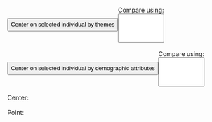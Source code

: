 <link href="style.css" rel="stylesheet" type="text/css" />

<br>

<div id="themeCenterPanel" class="flexRow"> 
  <button id="theme-individual-center-button" style="height:30px">Center on selected individual by themes</button> 
  <div class="flexColumn">
    <label for="theme-attribute-select"> Compare using: </label>
    <select multiple id="theme-attribute-select"></select>
  </div>
</div>
<br>

<div id="demographicCenterPanel" class="flexRow"> 
  <button id="demographic-individual-center-button" style="height:30px">Center on selected individual by demographic attributes</button> 
  <div class="flexColumn">
    <label for="demographic-attribute-select"> Compare using: </label>
    <select multiple id="demographic-attribute-select"></select>
  </div>
</div>
<br>

<div id="wrapper">
  <div id='my-canvas' class="left"></div>
  <div class="right inspectorPanel">
    Center: 
    <div class="inspector">
      <lively-inspector id="center-inspector"></lively-inspector>
    </div>
    <br> Point:
    <div class="inspector">
      <lively-inspector id="inspector"></lively-inspector>
    </div>
  </div>
</div>

<svg width="1400" height="1200"></svg>

<style>
.tooltip {
  position: absolute;
  text-align: center;
  width: auto;
  height: auto;
  padding: 8px;
  margin-top: -20px;
  font: 10px sans-serif;
  background: #ddd;
  pointer-events: none;
  z-index: 5;
}
.flexRow {
  display: flex;
  flex-direction: row;
  align-items: center;
}
.flexColumn {
  display: flex;
  flex-direction: column;
}
</style>


<script>
import d3 from "src/external/d3.v5.js"
import mp2 from "https://lively-kernel.org/lively4/BP2019RH1/scratch/individualsAsPoints/regl/npm-modules/npm-mouse-position.js"
import mb2 from "https://lively-kernel.org/lively4/BP2019RH1/scratch/individualsAsPoints/regl/npm-modules/npm-mouse-pressed.js" 

import { AVFParser } from "https://lively-kernel.org/voices/parsing-data/avf-parser.js"
import { ReGL } from "./npm-modules/regl-point-wrapper.js"
import { Selector } from "./helper-classes/point-selection2.js"
import { Filterer } from "./helper-classes/point-filter.js"

// Some constants to use
const MAX_WIDTH = 1200
const MAX_HEIGHT = 1000
const MAX_SPEED = 25
const POINT_SIZE = 7
const POINT_COUNT = 50000

let attributes = ["gender", "county", "age", "languages", "constituency", ["themes", "L3"]]
let colorAttributes = ["gender", "county", "age", "languages", "constituency", ""]
var selectPreferences = {"multipleSelect": false};
let backgroundColor = [255, 255, 255, 1]

// add DOM elements that need to be added programatically

var divCanvas = lively.query(this, "#my-canvas")
var canvas = <canvas></canvas>;
canvas.width = MAX_WIDTH
canvas.height = MAX_HEIGHT
canvas.style.position = "absolute"

var svg = lively.query(this, "svg")
svg.style.position = "absolute"

var tooltip = <div></div>;
tooltip.className = "tooltip"
tooltip.style.display = "none"
tooltip.style.width = "auto"

divCanvas.appendChild(canvas)
divCanvas.appendChild(svg)
divCanvas.appendChild(tooltip)


var inspector = lively.query(this, "#inspector")
var centerInspector = lively.query(this, "#center-inspector")

var themeAttributeSelect = lively.query(this, "#theme-attribute-select")
var demographicAttributeSelect = lively.query(this, "#demographic-attribute-select")

attributes.forEach((attribute) => {
      if(!(attribute instanceof Array)) {
        themeAttributeSelect.options[themeAttributeSelect.options.length] = new Option(attribute);
        demographicAttributeSelect.options[demographicAttributeSelect.options.length] = new Option(attribute);
      }
})

// initialize context

var world = this
var context = canvas.getContext("webgl") 

// initialize helper objects

var regl = new ReGL(context)

var mp = mp2(divCanvas)
var mb = mb2(divCanvas)

var filterer = new Filterer(attributes);
var selector = new Selector(this.parentElement, mb, mp, selectPreferences, inspector);

// Make scales
let attributeColorScale = d3.scaleOrdinal(d3.schemeSet2).domain(colorAttributes)

// Filter

const drawPoints = (inputPoints) => { 
  if (inputPoints == null) inputPoints = points;
  
  regl.drawPoints({
    points: filterer.getFilteredData(inputPoints)
  });
}


let removeIndividualCenter = (containerElement) => {
  return () => { let conElement = d3.select(containerElement);
                 conElement.selectAll("path").remove();
                 conElement.selectAll("text").remove();
                 conElement.selectAll("rect").remove(); }
}

let resetSelectionPoints = () => {selector.updateSelectableObjects(points)}


var points = []


AVFParser.loadCovidData().then(result => {
  let data = result
  
  points = initData(data)
  
  selector.init(points, drawPoints)
  selector.start()
  
  drawPoints(points)
})


//------- Data Helpers ---------//

function randomFromInterval(min, max) {
  return Math.random() * (max - min) + min;
}

function randomIntFromInterval(min, max) {
  return Math.floor(randomFromInterval(min, max));
}


function initData(data) {
  let result = data
  
  for (var i = 0; i < result.length; i++) {
    let x = randomIntFromInterval(POINT_SIZE, MAX_WIDTH)
    let y = randomIntFromInterval(POINT_SIZE, MAX_HEIGHT)
    
    result[i]["drawing"] = {
      id: i,
      y: y,
      x: x,
      sy: y,
      sx: x,
      highlighted: false,
      size: POINT_SIZE,
      color: d3.rgb(0,0,0),
      defaultColor: d3.rgb(0,0,0),
    };
  }
  
  return result
}

var padding = 50;
var radius = 80;
var arcThickness = 40;
let padAngle = 0.02

var arc = d3.arc()
    .innerRadius(function(d){return d[3] * radius - arcThickness / 2 + d[4]*(arcThickness / d[5]);})
    .outerRadius(function(d){return d[3] * radius - arcThickness / 2 +  (d[4] + 1) * (arcThickness / d[5]);})
    .startAngle(function(d){return cScale(d[1]);})
    .endAngle(function(d){return cScale(d[0]);})
    .padAngle([padAngle]);
    
var cScale = d3.scaleLinear()
    .domain([1,0])
    .range([Math.PI/ 2, 2 * Math.PI + Math.PI/2]);


function mouseover() {
  tooltip.style.display = "block";
}

function mousemove(d) {
  tooltip.style.left = (mp[0] + 15) + "px";
  tooltip.style.top =  (mp[1] - 5) + "px";
  tooltip.innerHTML = "<b>Differing Attributes: </b> <br>" + d[6];
}

function mouseout() {
  tooltip.style.display = "none";
}

var SVG = d3.select(svg)


            
let themeIndividualCenterButton = lively.query(this, "#theme-individual-center-button")

themeIndividualCenterButton.addEventListener("click", () => {

  if (selector.selectedObjects.length <= 0) {
    return;
  }
  removeScale(svg)();
  removeIndividualCenter(svg)();
  
  let center = selector.objects[selector.selectedObjects[0]];
  centerInspector.inspect(center);
  
  resetSelectionPoints();
  

  let themeDifferingPoints = calculateThemeDifference(points, center);
  radius = (Math.min(MAX_WIDTH, MAX_HEIGHT) - padding - arcThickness) / (themeDifferingPoints.length * 2);
  let differingAttributeCounts = calculateDifferingAttributeCounts(center, themeDifferingPoints);
  let angleDictAndArcs = calculateAttributeMarginsAndAngles(differingAttributeCounts, themeDifferingPoints)
  
  let angleDict = angleDictAndArcs[0]
  let arcs = angleDictAndArcs[1]
  
  var canvasPositionInfo = canvas.getBoundingClientRect();
  var canvasWidth = canvasPositionInfo.width;
  var canvasHeight = canvasPositionInfo.height;

  let centerCopy = JSON.parse(JSON.stringify(center))
  centerCopy.drawing.x = canvasWidth / 2;
  centerCopy.drawing.y = canvasHeight / 2;
  
  let drawingPoints = []
  for (var i = 0; i < themeDifferingPoints.length; i++) {
    themeDifferingPoints[i].forEach(point => 
     {
      let randomAngle = randomFromInterval(angleDict[i][point.differingAttributes].startAngle, angleDict[i][point.differingAttributes].endAngle);
      point.drawing.angle = randomAngle
      point.drawing.x = centerCopy.drawing.x + radius * (i+1) * Math.cos(randomAngle);
      point.drawing.y = centerCopy.drawing.y - radius * (i+1) * Math.sin(randomAngle); 
      drawingPoints.push(point)
      }
      
  )
  }
  
  drawingPoints.push(centerCopy)


SVG.select("defs").remove();



SVG.append("defs").selectAll(".pattern")
    .data(arcs)
    .enter()
    .append("linearGradient")
    .attr('id', function(d) {return'myPattern' + d[7];})
    .attr('gradientUnits',"userSpaceOnUse")
    .attr('spreadMethod','repeat')
    .attr('x2', function(d) {return 20 * d[6].split(",").length + "";})
    .attr('gradientTransform','rotate(-45)')
    .selectAll(".offset")
    .data(function(d) {return calculateLinearGradientOffsetsByKeys(d[6]);})
    .enter()
    .append('stop')
    .attr('offset', function(d) {return d[0];})
    .attr('stop-color', function(d) {return d[1];});

let arcPath = d3.select(svg).selectAll("path")
  .data(arcs)
  .enter()
  .append("path")
  .style("fill", function(d){return 'url(#myPattern' + d[7] + ')';}) //d3.rgb(attributeColorScale(d[2]))
  .style("opacity", 0.4)
  .attr("transform", "translate(" + centerCopy.drawing.x + "," + centerCopy.drawing.y +")")
  .attr("d", arc)
  .on("mouseover", mouseover)
  .on("mousemove", function(d){return mousemove(d);})
  .on("mouseout", mouseout);


// Add one dot in the legend for each name.
var size = 20
var distance = 100

SVG.selectAll("mydots")
  .data(colorAttributes)
  .enter()
  .append("rect")
    .attr("x", function(d,i){ return 10 + i * (size + distance)} )
    .attr("y", 0) // 100 is where the first dot appears. 25 is the distance between dots
    .attr("width", size)
    .attr("height", size)
    .style("fill", function(d){ return attributeColorScale(d)})
    .style("opacity", 0.4);


// Add one dot in the legend for each name.
SVG.selectAll("mylabels")
  .data(colorAttributes)
  .enter()
  .append("text")
    .attr("x", function(d,i){ return 10 + i*(size + distance) + size*1.4} )
    .attr("y", 0 + size/2 ) // 100 is where the first dot appears. 25 is the distance between dots
    .style("fill", function(d){ return attributeColorScale(d)})
    .text(function(d){ return d})
    .attr("text-anchor", "left")
    .style("alignment-baseline", "middle")
    .style("opacity", 0.3)
    


  drawPoints(drawingPoints)
  selector.updateSelectableObjects(drawingPoints)
    
})

let demographicIndividualCenterButton = lively.query(this, "#demographic-individual-center-button")

demographicIndividualCenterButton.addEventListener("click", () => {

  if (selector.selectedObjects.length <= 0) {
    return;
  }
  

  removeIndividualCenter(svg)();

  
  let center = selector.objects[selector.selectedObjects[0]];
  centerInspector.inspect(center);
  
  resetSelectionPoints();

  let differingPoints = calculateDifferingPoints(center, points)
  let differingAttributeCounts = calculateDifferingAttributeCountsDemographic(differingPoints)
  radius = (Math.min(MAX_WIDTH, MAX_HEIGHT) - padding - arcThickness) / ((differingAttributeCounts.length) * 2);
  let angleDictAndArcs = calculateAttributeMarginsAndAnglesDemographic(differingAttributeCounts, differingPoints)
  
  let angleDict = angleDictAndArcs[0]
  let arcs = angleDictAndArcs[1]
  
  var canvasPositionInfo = canvas.getBoundingClientRect();
  var canvasWidth = canvasPositionInfo.width;
  var canvasHeight = canvasPositionInfo.height;

  let centerCopy = JSON.parse(JSON.stringify(center))
  centerCopy.drawing.x = canvasWidth / 2;
  centerCopy.drawing.y = canvasHeight / 2;

  
  let drawingPoints = []
  for (var i = 0; i < differingPoints.length; i++) {
    if (!differingPoints[i]) continue;
    differingPoints[i].forEach(point => 
     {if (angleDict[point.differingAttributes]) {
      let randomAngle = randomFromInterval(angleDict[point.differingAttributes].startAngle, angleDict[point.differingAttributes].endAngle);
      point.drawing.angle = randomAngle
      point.drawing.x = centerCopy.drawing.x + radius * (i + 1) * Math.cos(randomAngle);
      point.drawing.y = centerCopy.drawing.y - radius * (i + 1) * Math.sin(randomAngle); 
      drawingPoints.push(point)
     }
      }
  )
  }
  
  drawingPoints.push(centerCopy)
let SVG = d3.select(svg)
 
 d3.select(svg).selectAll("path")
  .data(arcs)
  .enter()
  .append("path")
  .style("fill", function(d){return d3.rgb(attributeColorScale(d[2]));})
  .style("opacity", 0.4)
  .attr("transform", "translate(" + centerCopy.drawing.x + "," + centerCopy.drawing.y +")")
  .attr("d", arc)
  .on("mouseover", mouseover)
  .on("mousemove", function(d){return mousemove(d);})
  .on("mouseout", mouseout);

// Add one dot in the legend for each name.
var size = 20
var distance = 100

SVG.selectAll("mydots")
  .data(colorAttributes)
  .enter()
  .append("rect")
    .attr("x", function(d,i){ return 10 + i * (size + distance)} )
    .attr("y", 0) 
    .attr("width", size)
    .attr("height", size)
    .style("fill", function(d){ return attributeColorScale(d)})
    .style("opacity", 0.4)

// Add one dot in the legend for each name.
SVG.selectAll("mylabels")
  .data(colorAttributes)
  .enter()
  .append("text")
    .attr("x", function(d,i){ return 10 + i*(size + distance) + size*1.4} )
    .attr("y", 0 + size/2 ) // 100 is where the first dot appears. 25 is the distance between dots
    .style("fill", function(d){ return attributeColorScale(d)})
    .text(function(d){ return d})
    .attr("text-anchor", "left")
    .style("alignment-baseline", "middle")

  
 
  drawPoints(drawingPoints)
  selector.updateSelectableObjects(drawingPoints)
    
})

function calculateDifferingPoints(center, points) {

    let selectedAttributes = getSelectedAttributes(demographicAttributeSelect);

    let differingPoints = []
    for (var point of points) {
      if (center.id == point.id) continue;
      let count = 0
      let differingAttributes = []
      for (var attr of selectedAttributes) {
        if (center[attr] instanceof Array) {
          let centerValue = center[attr].sort().join(",");
          let pointValue = point[attr].sort().join(",");
          if (centerValue != pointValue) {
            count ++;
            differingAttributes.push(attr)
          }
        } else if (center[attr] != point[attr]) {
          count ++;
          differingAttributes.push(attr)
        }
      }
      let pointCopy = JSON.parse(JSON.stringify(point))
      pointCopy["differingAttributes"] = differingAttributes
      if (differingPoints[count]) {
        differingPoints[count].push(pointCopy)
      } else {
        differingPoints[count] = [pointCopy]
      }
  }
  return differingPoints
}

function calculateDifferingAttributes(center, point) {

  let selectedAttributes = getSelectedAttributes(themeAttributeSelect);
  
  let differingAttributes = []
  for (var attr of selectedAttributes) {
      if (center[attr] instanceof Array) {
          let centerValue = center[attr].sort().join(",");
          let pointValue = point[attr].sort().join(",");
          if (centerValue != pointValue) {
            differingAttributes.push(attr)
          }
        } else if (center[attr] != point[attr]) {
          differingAttributes.push(attr)
        }
    }
  return differingAttributes
}

function getSelectedAttributes(selectElement) {
  let selectedOptions = selectElement.selectedOptions
  let selectedAttributes = Array.from(selectedOptions).map(el => el.value);
  if (selectedAttributes.length == 0) return attributes;
  return selectedAttributes;
}

function calculateDifferingAttributeCounts(center, differingPoints) {

  let differingAttributeCounts = []
  for (var i = 0; i < differingPoints.length; i++) {
    differingAttributeCounts[i] = {totalCount: 0};

    differingPoints[i].forEach(point => 
    { point["differingAttributes"] =  calculateDifferingAttributes(center, point)
      point.differingAttributes.sort();
  initOrIncrementCount(differingAttributeCounts[i],point.differingAttributes);
      differingAttributeCounts[i]["totalCount"]++;
    })
    const ordered = {};
    Object.keys(differingAttributeCounts[i]).sort().forEach(function(key) {
      ordered[key] = differingAttributeCounts[i][key];})
    differingAttributeCounts[i] = ordered;
  }
  return differingAttributeCounts
}

function calculateDifferingAttributeCountsDemographic(differingPoints) {
  let differingAttributeCounts = []
  for (var i = 0; i < differingPoints.length; i++) {
    if (!differingPoints[i]) continue;
    differingAttributeCounts[i] = {totalCount: 0};
    differingPoints[i].forEach(point => 
    { point.differingAttributes.sort();
      initOrIncrementCount(differingAttributeCounts[i],point.differingAttributes);
      differingAttributeCounts[i]["totalCount"]++;
    }
    )
    const ordered = {};
    Object.keys(differingAttributeCounts[i]).sort().forEach(function(key) {
      ordered[key] = differingAttributeCounts[i][key];})
    differingAttributeCounts[i] = ordered;
  }
  return differingAttributeCounts
}

function calculateAttributeMarginsAndAnglesDemographic(differingAttributeCounts, differingPoints){
  let margins = []
  let arcs = []
  let angleDict = {}
  
  for (var i = 0; i < differingAttributeCounts.length; i++) {
    if (!differingAttributeCounts[i]) continue;
    margins[i] = {};
    Object.keys(differingAttributeCounts[i]).forEach(attr => margins[i][attr] = differingAttributeCounts[i][attr] / differingAttributeCounts[i]["totalCount"])
  }
  
  var padding = Math.PI * padAngle;
  
  for (var i = 0; i < margins.length; i++) {
    if (!margins[i]) continue;
    let count = 0;
    let keyCount = Object.keys(margins[i]).length   
    
    for (var key of Object.keys(margins[i])) {
       if (margins[i][key] == 0 || key == "totalCount") continue;
       
       let attributes = key.split(",");
       
       for (var j = 0; j < attributes.length; j++){
          if (i == 0) { 
            arcs.push([count, count + margins[i][key], attributes[j], i+1, j, i+1, key]);
          } else {
            arcs.push([count, count + margins[i][key], attributes[j], i+1, j, i, key]);
          }
       }

       if (count == 0 && margins[i][key] == 1) {
          angleDict[key] = { startAngle: 0, endAngle: 2 * Math.PI}
      } else if (padding >= margins[i][key] * 2 * Math.PI) {
         angleDict[key] = 
          { startAngle:  (count * 2 * Math.PI), 
            endAngle: (count + margins[i][key]) * 2 * Math.PI }; 
      } else {
        angleDict[key] = 
          { startAngle: padding  + (count * 2 * Math.PI), 
            endAngle: (count + margins[i][key]) * 2 * Math.PI - padding};
      }
      count += margins[i][key];
      }
       
  }
  return [angleDict, arcs]
  
}

function calculateAttributeMarginsAndAngles(differingAttributeCounts, differingPoints){
  let margins = []
  let arcs = []
  let angleDict = []
  
  for (var i = 0; i < differingAttributeCounts.length; i++) {
    margins[i] = {};
    Object.keys(differingAttributeCounts[i]).forEach(attr => margins[i][attr] = differingAttributeCounts[i][attr] / differingAttributeCounts[i]["totalCount"])
  }

  var padding = Math.PI * padAngle;
  let arcId = 0;
  for (var i = 0; i < margins.length; i++) {
    let count = 0;
    angleDict[i] = {};
    for (var key of Object.keys(margins[i])) {
       if (margins[i][key] == 0 || key == "totalCount") continue;
       
       let attributes = key.split(",");
       
       for (var j = 0; j < attributes.length; j++){
          arcs.push([count, count + margins[i][key], attributes[j], i+1, j, attributes.length, key, arcId]);
          arcId++;
       }
       
        if (count == 0 && margins[i][key] == 1) {
          angleDict[i][key] = { startAngle: 0, endAngle: 2 * Math.PI}
      } else if (padding >= margins[i][key] * 2 * Math.PI) {
         angleDict[i][key] = 
          { startAngle:  (count * 2 * Math.PI), 
            endAngle: (count + margins[i][key]) * 2 * Math.PI }; 
      } else {
        angleDict[i][key] = 
          { startAngle: padding  + (count * 2 * Math.PI), 
            endAngle: (count + margins[i][key]) * 2 * Math.PI - padding};
      }
      count += margins[i][key]
    }
  }
  return [angleDict, arcs]
}

function initOrIncrementCount(obj, index) {
  if (obj[index]) {
    obj[index]++;
  }
  else {
    obj[index] = 1;
  }
}

function calculateLinearGradientOffsetsByKeys(inputKeys){
  let keys = inputKeys.split(",");
  
  let margin = 1 / keys.length;
  let offsets = [];
  let curOffset = 0;
  
  for (var i = 0; i < keys.length; i++) {
    offsets.push([curOffset, attributeColorScale(keys[i])]);
    curOffset += margin;
    offsets.push([curOffset, attributeColorScale(keys[i])]);
  }
  
  return offsets;
}


 
// Geometry helpers

function toRadians (angle) {
  return angle * (Math.PI / 180);
}

function discardNotSelectedThemes(points) {
  points.forEach(point =>
  {let filteredThemes = {}
    for (let [key,value] of Object.entries(point.themes)) {
      if (value == 1) {
        filteredThemes[key] = 1
      }
    }
    point.themes = filteredThemes
  }
  )
}

function calculateThemeDifference(points, center) {
  let themeDifferingPoints = []
  points.forEach(point =>
    {if (point.themes["L3"] instanceof Array && !(center.id == point.id)) {
     let intersection = point.themes["L3"].filter(value => center.themes["L3"].includes(value));
     let size = center.themes["L3"].length - intersection.length;
     if (!themeDifferingPoints[size]) themeDifferingPoints[size] = []
     let pointCopy = JSON.parse(JSON.stringify(point))
     themeDifferingPoints[size].push(pointCopy);
     }
    }
  )
  return themeDifferingPoints;
}



</script>

